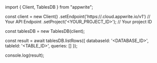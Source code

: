 import { Client, TablesDB } from "appwrite";

const client = new Client()
    .setEndpoint('https://<REGION>.cloud.appwrite.io/v1') // Your API Endpoint
    .setProject('<YOUR_PROJECT_ID>'); // Your project ID

const tablesDB = new TablesDB(client);

const result = await tablesDB.listRows({
    databaseId: '<DATABASE_ID>',
    tableId: '<TABLE_ID>',
    queries: []
});

console.log(result);
